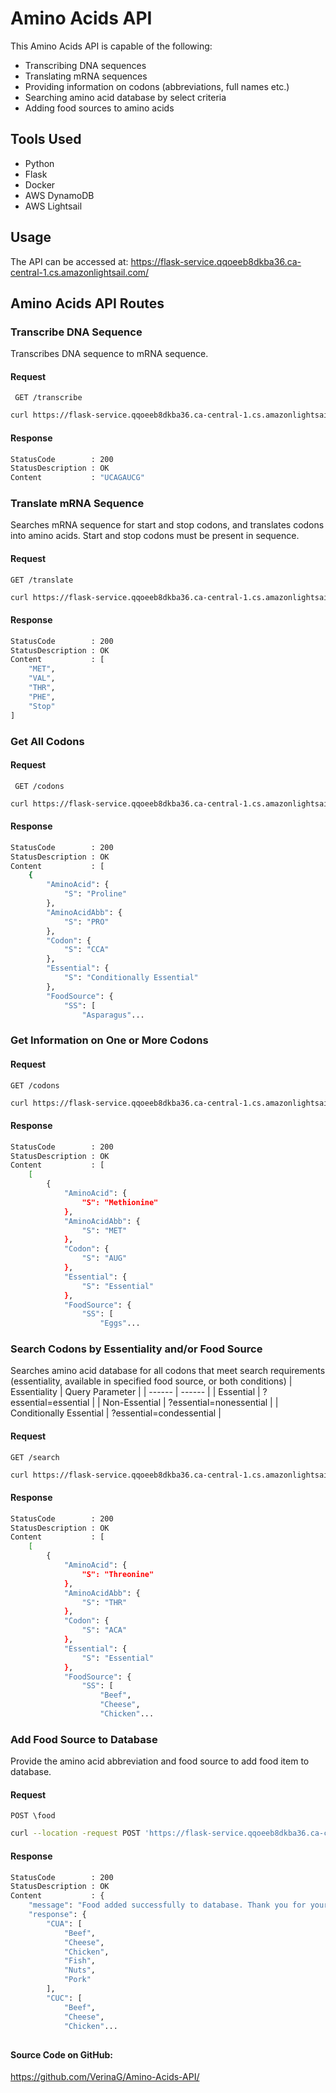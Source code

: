 # Amino Acids API 

This Amino Acids API is capable of the following: 
- Transcribing DNA sequences
- Translating mRNA sequences
- Providing information on codons (abbreviations, full names etc.)
- Searching amino acid database by select criteria
- Adding food sources to amino acids

## Tools Used
- Python
- Flask
- Docker
- AWS DynamoDB
- AWS Lightsail

## Usage

The API can be accessed at: 
https://flask-service.qqoeeb8dkba36.ca-central-1.cs.amazonlightsail.com/

## Amino Acids API Routes
### Transcribe DNA Sequence
Transcribes DNA sequence to mRNA sequence.
#### Request 
` GET /transcribe`
```sh 
curl https://flask-service.qqoeeb8dkba36.ca-central-1.cs.amazonlightsail.com/transcribe?dna=AGTCTAGC
```
#### Response
```sh
StatusCode        : 200
StatusDescription : OK
Content           : "UCAGAUCG"
```

### Translate mRNA Sequence
Searches mRNA sequence for start and stop codons, and translates codons into amino acids. Start and stop codons must be present in sequence.
#### Request
`GET /translate`
```sh 
curl https://flask-service.qqoeeb8dkba36.ca-central-1.cs.amazonlightsail.com/translate?mRNA=CCAAUGGUAACAUUUUGAACA
```
#### Response
```sh
StatusCode        : 200
StatusDescription : OK
Content           : [
    "MET",
    "VAL",
    "THR",
    "PHE",
    "Stop"
]
```

### Get All Codons
#### Request
` GET /codons`
```sh 
curl https://flask-service.qqoeeb8dkba36.ca-central-1.cs.amazonlightsail.com/codons
```
#### Response
```sh
StatusCode        : 200
StatusDescription : OK
Content           : [
    {
        "AminoAcid": {
            "S": "Proline"
        },
        "AminoAcidAbb": {
            "S": "PRO"
        },
        "Codon": {
            "S": "CCA"
        },
        "Essential": {
            "S": "Conditionally Essential"
        },
        "FoodSource": {
            "SS": [
                "Asparagus"...
```

### Get Information on One or More Codons
#### Request
`GET /codons`
```sh
curl https://flask-service.qqoeeb8dkba36.ca-central-1.cs.amazonlightsail.com/codons?seq=AUGCCA
```
#### Response
```sh
StatusCode        : 200
StatusDescription : OK
Content           : [
    [
        {
            "AminoAcid": {
                "S": "Methionine"
            },
            "AminoAcidAbb": {
                "S": "MET"
            },
            "Codon": {
                "S": "AUG"
            },
            "Essential": {
                "S": "Essential"
            },
            "FoodSource": {
                "SS": [
                    "Eggs"...
```

### Search Codons by Essentiality and/or Food Source
Searches amino acid database for all codons that meet search requirements (essentiality, available in specified food source, or both conditions)
| Essentiality | Query Parameter |
| ------ | ------ |
| Essential | ?essential=essential |
| Non-Essential | ?essential=nonessential |
| Conditionally Essential | ?essential=condessential |
#### Request 
`GET /search`
```sh
curl https://flask-service.qqoeeb8dkba36.ca-central-1.cs.amazonlightsail.com/search?essential=essential"&"food=chicken
```
#### Response
```sh
StatusCode        : 200
StatusDescription : OK
Content           : [
    [
        {
            "AminoAcid": {
                "S": "Threonine"
            },
            "AminoAcidAbb": {
                "S": "THR"
            },
            "Codon": {
                "S": "ACA"
            },
            "Essential": {
                "S": "Essential"
            },
            "FoodSource": {
                "SS": [
                    "Beef",
                    "Cheese",
                    "Chicken"...
```

### Add Food Source to Database 
Provide the amino acid abbreviation and food source to add food item to database. 
#### Request
`POST \food`
```sh
curl --location -request POST 'https://flask-service.qqoeeb8dkba36.ca-central-1.cs.amazonlightsail.com/food' --header 'Content-Type: application/json' --data-raw '{ "aminoAcid" : "LEU","food" : "Beef"}'
```
#### Response
```sh
StatusCode        : 200
StatusDescription : OK
Content           : {
    "message": "Food added successfully to database. Thank you for your contribution!",
    "response": {
        "CUA": [
            "Beef",
            "Cheese",
            "Chicken",
            "Fish",
            "Nuts",
            "Pork"
        ],
        "CUC": [
            "Beef",
            "Cheese",
            "Chicken"...
```
##
#### Source Code on GitHub: 
https://github.com/VerinaG/Amino-Acids-API/
##


